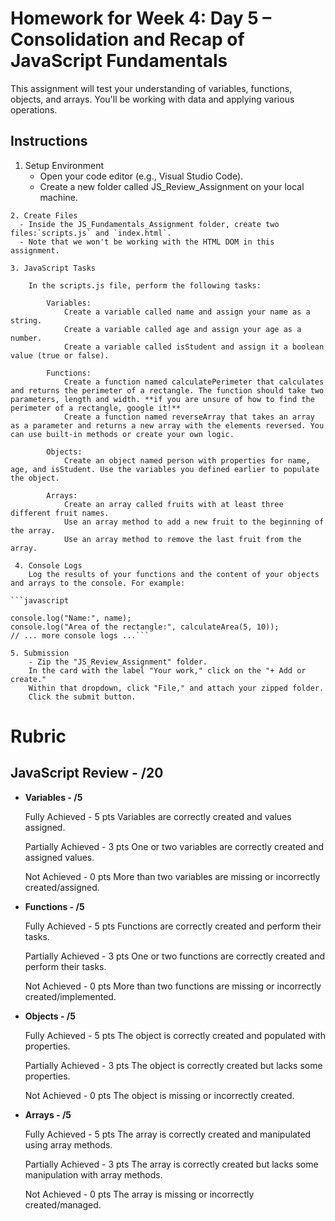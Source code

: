 # Homework for Week 4: Day 5 – Consolidation and Recap of JavaScript Fundamentals

This assignment will test your understanding of variables, functions, objects, and arrays. You'll be working with data and applying various operations.

## Instructions

   1. Setup Environment
      - Open your code editor (e.g., Visual Studio Code).
      - Create a new folder called JS_Review_Assignment on your local machine.

    2. Create Files
      - Inside the JS_Fundamentals_Assignment folder, create two files:`scripts.js` and `index.html`.
      - Note that we won't be working with the HTML DOM in this assignment.

    3. JavaScript Tasks

        In the scripts.js file, perform the following tasks:

            Variables:
                Create a variable called name and assign your name as a string.
                Create a variable called age and assign your age as a number.
                Create a variable called isStudent and assign it a boolean value (true or false).

            Functions:
                Create a function named calculatePerimeter that calculates and returns the perimeter of a rectangle. The function should take two parameters, length and width. **if you are unsure of how to find the perimeter of a rectangle, google it!**
                Create a function named reverseArray that takes an array as a parameter and returns a new array with the elements reversed. You can use built-in methods or create your own logic.

            Objects:
                Create an object named person with properties for name, age, and isStudent. Use the variables you defined earlier to populate the object.

            Arrays:
                Create an array called fruits with at least three different fruit names.
                Use an array method to add a new fruit to the beginning of the array.
                Use an array method to remove the last fruit from the array.

     4. Console Logs
        Log the results of your functions and the content of your objects and arrays to the console. For example:

    ```javascript

    console.log("Name:", name);
    console.log("Area of the rectangle:", calculateArea(5, 10));
    // ... more console logs ...```

    5. Submission
        - Zip the "JS_Review_Assignment" folder.
        In the card with the label "Your work," click on the "+ Add or create."
        Within that dropdown, click "File," and attach your zipped folder.
        Click the submit button.

# Rubric
## JavaScript Review - /20

- **Variables - /5**

    Fully Achieved - 5 pts
        Variables are correctly created and values assigned.

    Partially Achieved - 3 pts
        One or two variables are correctly created and assigned values.

    Not Achieved - 0 pts
        More than two variables are missing or incorrectly created/assigned.

- **Functions - /5**

    Fully Achieved - 5 pts
        Functions are correctly created and perform their tasks.

    Partially Achieved - 3 pts
        One or two functions are correctly created and perform their tasks.

    Not Achieved - 0 pts
        More than two functions are missing or incorrectly created/implemented.

- **Objects - /5**

    Fully Achieved - 5 pts
        The object is correctly created and populated with properties.

    Partially Achieved - 3 pts
        The object is correctly created but lacks some properties.

    Not Achieved - 0 pts
        The object is missing or incorrectly created.

- **Arrays - /5**

    Fully Achieved - 5 pts
        The array is correctly created and manipulated using array methods.

    Partially Achieved - 3 pts
        The array is correctly created but lacks some manipulation with array methods.

    Not Achieved - 0 pts
        The array is missing or incorrectly created/managed.